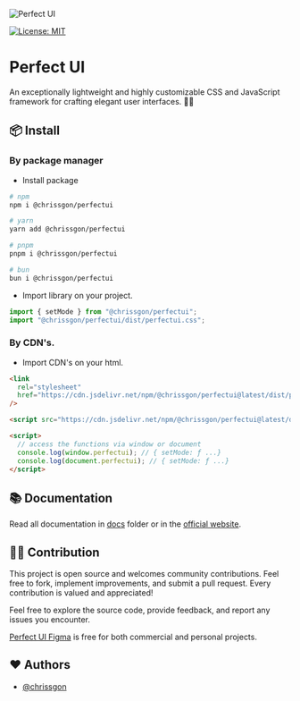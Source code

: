 ![Perfect UI](https://i.ibb.co/FJGxtZ5/perfectui.png)

[![License: MIT](https://img.shields.io/badge/License-MIT-yellow.svg)](https://opensource.org/licenses/MIT)

# Perfect UI

An exceptionally lightweight and highly customizable CSS and JavaScript framework for crafting elegant user interfaces. 🎨💡

## 📦 Install

### By package manager

- Install package

```bash
# npm
npm i @chrissgon/perfectui

# yarn
yarn add @chrissgon/perfectui

# pnpm
pnpm i @chrissgon/perfectui

# bun
bun i @chrissgon/perfectui
```

- Import library on your project.

```js
import { setMode } from "@chrissgon/perfectui";
import "@chrissgon/perfectui/dist/perfectui.css";
```

### By CDN's.

- Import CDN's on your html.

```html
<link
  rel="stylesheet"
  href="https://cdn.jsdelivr.net/npm/@chrissgon/perfectui@latest/dist/perfectui.css"
/>

<script src="https://cdn.jsdelivr.net/npm/@chrissgon/perfectui@latest/dist/perfectui.js"></script>

<script>
  // access the functions via window or document
  console.log(window.perfectui); // { setMode: ƒ ...}
  console.log(document.perfectui); // { setMode: ƒ ...}
</script>
```

## 📚 Documentation

Read all documentation in [docs](https://github.com/chrissgon/perfectui/tree/main/docs) folder or in the [official website](https://perfectui.netlify.app/).

## 💪🏻 Contribution

This project is open source and welcomes community contributions. Feel free to fork, implement improvements, and submit a pull request. Every contribution is valued and appreciated!

Feel free to explore the source code, provide feedback, and report any issues you encounter.

[Perfect UI Figma](https://www.figma.com/file/szD991W25tQxPuqhfRektk/PerfectUI?type=design&t=NFXUM1OyFfIo9Csc-6) is free for both commercial and personal projects.

## ❤️ Authors

- [@chrissgon](https://www.github.com/chrissgon)
